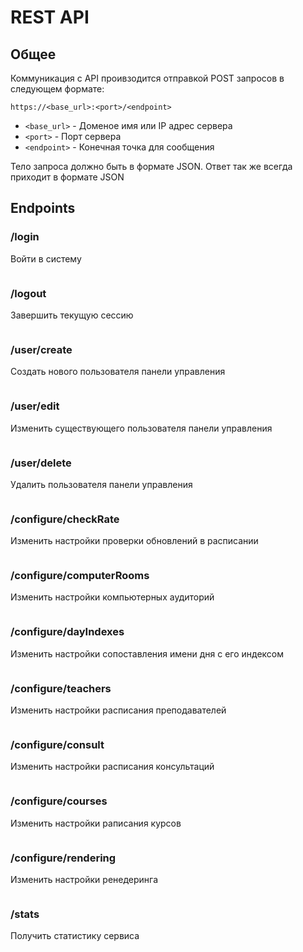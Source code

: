 # REST API

## Общее

Коммуникация с API проивзодится отправкой POST запросов в следующем формате:

```
https://<base_url>:<port>/<endpoint>
```

* `<base_url>` - Доменое имя или IP адрес сервера
* `<port>` - Порт сервера
* `<endpoint>` - Конечная точка для сообщения

Тело запроса должно быть в формате JSON. Ответ так же всегда приходит в формате JSON

## Endpoints

### /login

Войти в систему

```json

```

### /logout

Завершить текущую сессию

```json

```

### /user/create

Создать нового пользователя панели управления

```json

```

### /user/edit

Изменить существующего пользователя панели управления

```json

```

### /user/delete

Удалить пользователя панели управления

```json

```

### /configure/checkRate

Изменить настройки проверки обновлений в расписании

```json

```

### /configure/computerRooms

Изменить настройки компьютерных аудиторий

```json

```

### /configure/dayIndexes

Изменить настройки сопоставления имени дня с его индексом

```json

```

### /configure/teachers

Изменить настройки расписания преподавателей

```json

```

### /configure/consult

Изменить настройки расписания консультаций

```json

```

### /configure/courses

Изменить настройки раписания курсов

```json

```

### /configure/rendering

Изменить настройки ренедеринга

```json

```

### /stats

Получить статистику сервиса

```json

```
